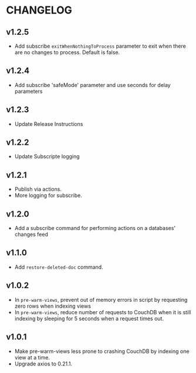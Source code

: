 # CHANGELOG

## v1.2.5
- Add subscribe `exitWhenNothingToProcess` parameter to exit when there are no changes to process. Default is false.

## v1.2.4
- Add subscribe 'safeMode' parameter and use seconds for delay parameters

## v1.2.3
- Update Release Instructions

## v1.2.2
- Update Subscripte logging

## v1.2.1
- Publish via actions.
- More logging for subscribe.

## v1.2.0
- Add a subscribe command for performing actions on a databases' changes feed

## v1.1.0
- Add `restore-deleted-doc` command.


## v1.0.2
- In `pre-warm-views`, prevent out of memory errors in script by requesting zero rows when indexing views
- In `pre-warm-views`, reduce number of requests to CouchDB when it is still indexing by sleeping for 5 seconds when a request times out. 

## v1.0.1
- Make pre-warm-views less prone to crashing CouchDB by indexing one view at a time.
- Upgrade axios to 0.21.1.


